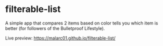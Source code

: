# filterable-list
A simple app that compares 2 items based on color tells you which item is better (for followers of the Bulletproof Lifestyle).

Live preview: https://malarc01.github.io/filterable-list/

